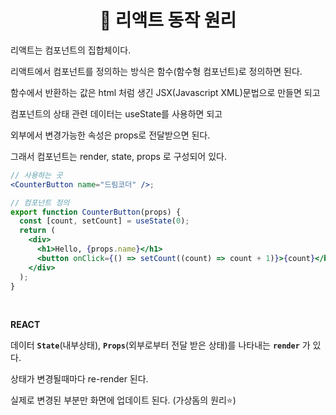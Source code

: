 # <div align="center">📌 리액트 동작 원리</div>

리액트는 컴포넌트의 집합체이다.

리액트에서 컴포넌트를 정의하는 방식은 함수(함수형 컴포넌트)로 정의하면 된다.

함수에서 반환하는 값은 html 처럼 생긴 JSX(Javascript XML)문법으로 만들면 되고

컴포넌트의 상태 관련 데이터는 useState를 사용하면 되고

외부에서 변경가능한 속성은 props로 전달받으면 된다.

그래서 컴포넌트는 render, state, props 로 구성되어 있다.

```jsx
// 사용하는 곳
<CounterButton name="드림코더" />;

// 컴포넌트 정의
export function CounterButton(props) {
  const [count, setCount] = useState(0);
  return (
    <div>
      <h1>Hello, {props.name}</h1>
      <button onClick={() => setCount((count) => count + 1)}>{count}</button>
    </div>
  );
}
```

<br>

**REACT**

데이터 **`State`**(내부상태), **`Props`**(외부로부터 전달 받은 상태)를 나타내는 **`render`** 가 있다.

상태가 변경될때마다 re-render 된다.

실제로 변경된 부분만 화면에 업데이트 된다. (가상돔의 원리⭐)
